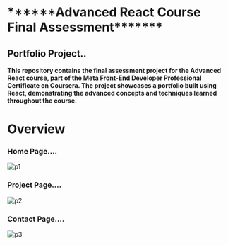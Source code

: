 <h1>******Advanced React Course Final Assessment******* </h1>
<h2>Portfolio Project..</h2>
<p><b>This repository contains the final assessment project for the Advanced React course, part of the Meta Front-End Developer Professional Certificate on Coursera. The project showcases a portfolio built using React, demonstrating the advanced concepts and techniques learned throughout the course.</b></p>

<h1>Overview</h1>
<h3>Home Page....</h3>

![p1](https://github.com/rishininawodi/Course_Assestments/assets/123630889/fe6d4813-808c-49b3-94fc-d4fab6a17b66)

<h3>Project Page....</h3>

![p2](https://github.com/rishininawodi/Course_Assestments/assets/123630889/3fc79a3d-08a6-4184-803e-c394e4ce9b86)

<h3>Contact Page....</h3>

![p3](https://github.com/rishininawodi/Course_Assestments/assets/123630889/4ccaa55e-ebab-4eaa-be6b-3506c36a4471)



